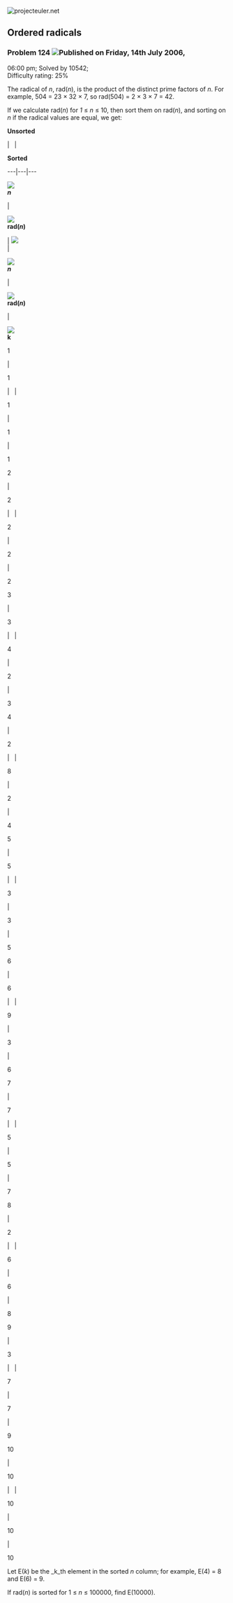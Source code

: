 ![projecteuler.net](images/print_page_logo.png)

## Ordered radicals

### Problem 124 ![](images/icon_info.png)Published on Friday, 14th July 2006,
06:00 pm; Solved by 10542;  
Difficulty rating: 25%

The radical of _n_, rad(_n_), is the product of the distinct prime factors of
_n_. For example, 504 = 23 × 32 × 7, so rad(504) = 2 × 3 × 7 = 42.

If we calculate rad(_n_) for _1_ ≤ _n_ ≤ 10, then sort them on rad(_n_), and
sorting on _n_ if the radical values are equal, we get:

**Unsorted**

|   |

**Sorted**  
  
---|---|---  
  
![](images/spacer.gif)  
**_n_**

|

![](images/spacer.gif)  
**rad(_n_)**

| ![](images/spacer.gif)  
|

![](images/spacer.gif)  
**_n_**

|

![](images/spacer.gif)  
**rad(_n_)**

|

![](images/spacer.gif)  
**k**  
  
1

|

1

|   |

1

|

1

|

1  
  
2

|

2

|   |

2

|

2

|

2  
  
3

|

3

|   |

4

|

2

|

3  
  
4

|

2

|   |

8

|

2

|

4  
  
5

|

5

|   |

3

|

3

|

5  
  
6

|

6

|   |

9

|

3

|

6  
  
7

|

7

|   |

5

|

5

|

7  
  
8

|

2

|   |

6

|

6

|

8  
  
9

|

3

|   |

7

|

7

|

9  
  
10

|

10

|   |

10

|

10

|

10  
  
Let E(_k_) be the _k_th element in the sorted _n_ column; for example, E(4) =
8 and E(6) = 9.

If rad(_n_) is sorted for 1 ≤ _n_ ≤ 100000, find E(10000).

  
  

